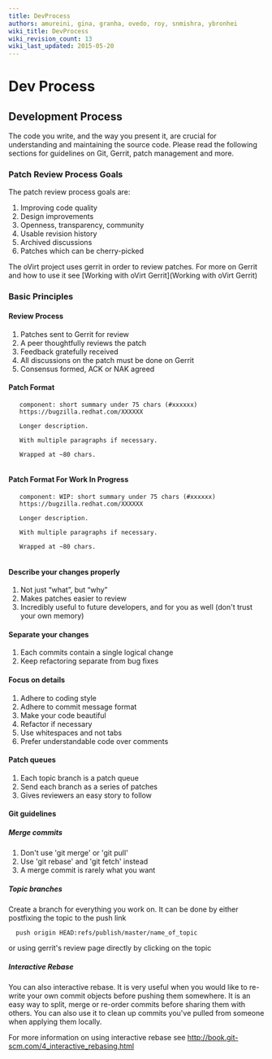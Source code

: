 ```yaml
---
title: DevProcess
authors: amureini, gina, granha, ovedo, roy, snmishra, ybronhei
wiki_title: DevProcess
wiki_revision_count: 13
wiki_last_updated: 2015-05-20
---
```


# Dev Process

## Development Process

The code you write, and the way you present it, are crucial for understanding and maintaining the source code. Please read the following sections for guidelines on Git, Gerrit, patch management and more.

### Patch Review Process Goals

The patch review process goals are:

1.  Improving code quality
2.  Design improvements
3.  Openness, transparency, community
4.  Usable revision history
5.  Archived discussions
6.  Patches which can be cherry-picked

The oVirt project uses gerrit in order to review patches. For more on Gerrit and how to use it see [Working with oVirt Gerrit](Working with oVirt Gerrit)

### Basic Principles

#### Review Process

1.  Patches sent to Gerrit for review
2.  A peer thoughtfully reviews the patch
3.  Feedback gratefully received
4.  All discussions on the patch must be done on Gerrit
5.  Consensus formed, ACK or NAK agreed

#### Patch Format

       component: short summary under 75 chars (#xxxxxx)
       https://bugzilla.redhat.com/XXXXXX
       
       Longer description.
       
       With multiple paragraphs if necessary.
       
       Wrapped at ~80 chars.
       

#### Patch Format For Work In Progress

       component: WIP: short summary under 75 chars (#xxxxxx)
       https://bugzilla.redhat.com/XXXXXX
       
       Longer description.
       
       With multiple paragraphs if necessary.
       
       Wrapped at ~80 chars.
       

#### Describe your changes properly

1.  Not just “what”, but “why”
2.  Makes patches easier to review
3.  Incredibly useful to future developers, and for you as well (don't trust your own memory)

#### Separate your changes

1.  Each commits contain a single logical change
2.  Keep refactoring separate from bug fixes

#### Focus on details

1.  Adhere to coding style
2.  Adhere to commit message format
3.  Make your code beautiful
4.  Refactor if necessary
5.  Use whitespaces and not tabs
6.  Prefer understandable code over comments

#### Patch queues

1.  Each topic branch is a patch queue
2.  Send each branch as a series of patches
3.  Gives reviewers an easy story to follow

#### Git guidelines

##### Merge commits

1.  Don't use 'git merge' or 'git pull'
2.  Use 'git rebase' and 'git fetch' instead
3.  A merge commit is rarely what you want

##### Topic branches

Create a branch for everything you work on. It can be done by either postfixing the topic to the push link

      push origin HEAD:refs/publish/master/name_of_topic

or using gerrit's review page directly by clicking on the topic

##### Interactive Rebase

You can also interactive rebase. It is very useful when you would like to re-write your own commit objects before pushing them somewhere. It is an easy way to split, merge or re-order commits before sharing them with others. You can also use it to clean up commits you've pulled from someone when applying them locally.

For more information on using interactive rebase see <http://book.git-scm.com/4_interactive_rebasing.html>
